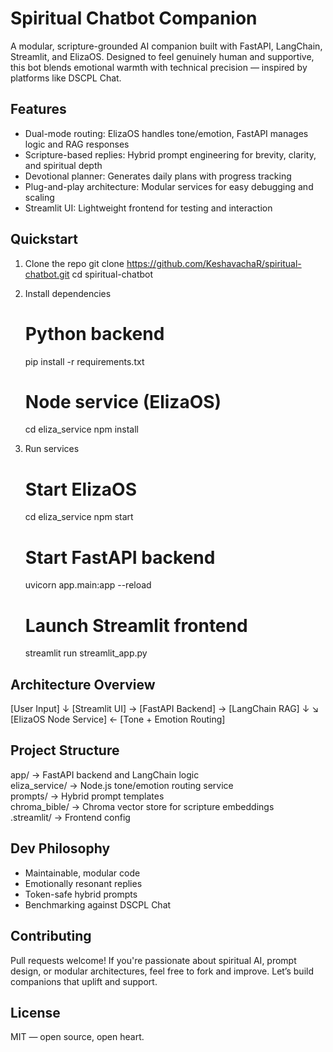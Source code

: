 # Spiritual Chatbot Companion

A modular, scripture-grounded AI companion built with FastAPI, LangChain, Streamlit, and ElizaOS. Designed to feel genuinely human and supportive, this bot blends emotional warmth with technical precision — inspired by platforms like DSCPL Chat.

## Features

- Dual-mode routing: ElizaOS handles tone/emotion, FastAPI manages logic and RAG responses
- Scripture-based replies: Hybrid prompt engineering for brevity, clarity, and spiritual depth
- Devotional planner: Generates daily plans with progress tracking
- Plug-and-play architecture: Modular services for easy debugging and scaling
- Streamlit UI: Lightweight frontend for testing and interaction

## Quickstart

1. Clone the repo
   git clone https://github.com/KeshavachaR/spiritual-chatbot.git
   cd spiritual-chatbot

2. Install dependencies
   # Python backend
   pip install -r requirements.txt

   # Node service (ElizaOS)
   cd eliza_service
   npm install

3. Run services
   # Start ElizaOS
   cd eliza_service
   npm start

   # Start FastAPI backend
   uvicorn app.main:app --reload

   # Launch Streamlit frontend
   streamlit run streamlit_app.py

## Architecture Overview

[User Input]
     ↓
[Streamlit UI] → [FastAPI Backend] → [LangChain RAG]
     ↓                             ↘
[ElizaOS Node Service] ← [Tone + Emotion Routing]

## Project Structure

app/             → FastAPI backend and LangChain logic  
eliza_service/   → Node.js tone/emotion routing service  
prompts/         → Hybrid prompt templates  
chroma_bible/    → Chroma vector store for scripture embeddings  
.streamlit/      → Frontend config  

## Dev Philosophy

- Maintainable, modular code
- Emotionally resonant replies
- Token-safe hybrid prompts
- Benchmarking against DSCPL Chat

## Contributing

Pull requests welcome! If you're passionate about spiritual AI, prompt design, or modular architectures, feel free to fork and improve. Let’s build companions that uplift and support.

## License

MIT — open source, open heart.
